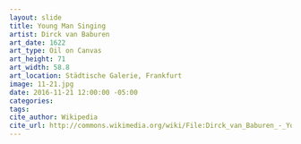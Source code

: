 ```yaml
---
layout: slide
title: Young Man Singing
artist: Dirck van Baburen
art_date: 1622
art_type: Oil on Canvas
art_height: 71
art_width: 58.8
art_location: Städtische Galerie, Frankfurt
image: 11-21.jpg
date: 2016-11-21 12:00:00 -05:00
categories:
tags:
cite_author: Wikipedia
cite_url: http://commons.wikimedia.org/wiki/File:Dirck_van_Baburen_-_Young_Man_Singing_-_Google_Art_Project.jpg
---
```

